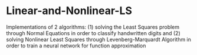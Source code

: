 # Linear-and-Nonlinear-LS
Implementations of 2 algorithms: (1) solving the Least Squares problem through Normal Equations in order to classify handwritten digits and (2) solving Nonlinear Least Squares through Levenberg-Marquardt Algorithm in order to train a neural network for function approximation
